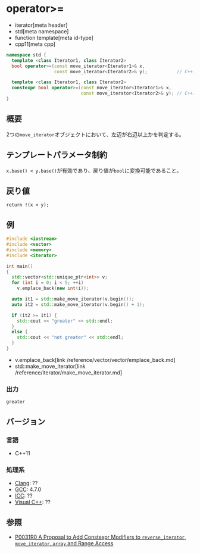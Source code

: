 # operator>=
* iterator[meta header]
* std[meta namespace]
* function template[meta id-type]
* cpp11[meta cpp]

```cpp
namespace std {
  template <class Iterator1, class Iterator2>
  bool operator>=(const move_iterator<Iterator1>& x,
                  const move_iterator<Iterator2>& y);           // C++11

  template <class Iterator1, class Iterator2>
  constexpr bool operator>=(const move_iterator<Iterator1>& x,
                            const move_iterator<Iterator2>& y); // C++17
}
```

## 概要
2つの`move_iterator`オブジェクトにおいて、左辺が右辺以上かを判定する。

## テンプレートパラメータ制約

`x.base() < y.base()`が有効であり、戻り値が`bool`に変換可能であること。

## 戻り値
`return !(x < y);`


## 例
```cpp example
#include <iostream>
#include <vector>
#include <memory>
#include <iterator>

int main()
{
  std::vector<std::unique_ptr<int>> v;
  for (int i = 0; i < 5; ++i)
    v.emplace_back(new int(i));

  auto it1 = std::make_move_iterator(v.begin());
  auto it2 = std::make_move_iterator(v.begin() + 1);

  if (it2 >= it1) {
    std::cout << "greater" << std::endl;
  }
  else {
    std::cout << "not greater" << std::endl;
  }
}
```
* v.emplace_back[link /reference/vector/vector/emplace_back.md]
* std::make_move_iterator[link /reference/iterator/make_move_iterator.md]

### 出力
```
greater
```

## バージョン
### 言語
- C++11

### 処理系
- [Clang](/implementation.md#clang): ??
- [GCC](/implementation.md#gcc): 4.7.0
- [ICC](/implementation.md#icc): ??
- [Visual C++](/implementation.md#visual_cpp): ??


## 参照
- [P0031R0 A Proposal to Add Constexpr Modifiers to `reverse_iterator`, `move_iterator`, `array` and Range Access](http://www.open-std.org/jtc1/sc22/wg21/docs/papers/2015/p0031r0.html)
